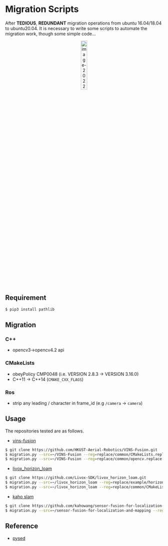 # Migration Scripts

After **TEDIOUS**, **REDUNDANT** migration operations from ubuntu 16.04/18.04 to ubuntu20.04. It is necessary to write some scripts to automate the migration work, though some simple code...


<p align="center">
<img src="https://natsu-akatsuki.oss-cn-guangzhou.aliyuncs.com/img/image-20220324205932211.png" alt="image-20220324205932211"  width=20% height=20% />
</p>

## Requirement

```bash
$ pip3 install pathlib
```

## Migration

### C++

- opencv3->opencv4.2 api

### CMakeLists

- obeyPolicy CMP0048 (i.e. VERSION 2.8.3 -> VERSION 3.16.0)
- C++11 -> C++14 (`CMAKE_CXX_FLAGS`)

### Ros

- strip any leading / character in frame_id (e.g `/camera` -> `camera`)

## Usage

The repositories tested are as follows.

- [vins-fusion](https://github.com/HKUST-Aerial-Robotics/VINS-Fusion.git)

```bash
$ git clone https://github.com/HKUST-Aerial-Robotics/VINS-Fusion.git
$ migration.py --src=~/VINS-Fusion --reg=replace/common/CMakeLists.replace
$ migration.py --src=~/VINS-Fusion --reg=replace/common/opencv.replace
```

- [livox_horizon_loam](https://github.com/Livox-SDK/livox_horizon_loam.git)

```bash
$ git clone https://github.com/Livox-SDK/livox_horizon_loam.git
$ migration.py --src=~/livox_horizon_loam --reg=replace/example/horizon_slam.replace
$ migration.py --src=~/livox_horizon_loam --reg=replace/common/CMakeLists.replace
```
- [kaho slam](https://github.com/kahowang/sensor-fusion-for-localization-and-mapping.git)

```bash
$ git clone https://github.com/kahowang/sensor-fusion-for-localization-and-mapping.git
$ migration.py --src=~/sensor-fusion-for-localization-and-mapping --reg=replace/example/kaho_slam.replace
```

## Reference

- [pysed](https://github.com/mahmoudadel2/pysed)
